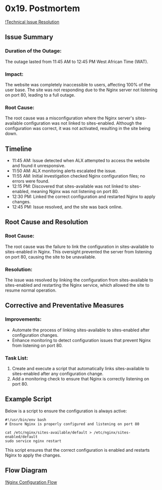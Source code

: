# 0x19. Postmortem

[!Technical Issue Resolution](./postmortem.jpeg)

## Issue Summary
### Duration of the Outage:
The outage lasted from 11:45 AM to 12:45 PM West African Time (WAT).

### Impact:
The website was completely inaccessible to users, affecting 100% of the user base. The site was not responding due to the Nginx server not listening on port 80, leading to a full outage.

### Root Cause:
The root cause was a misconfiguration where the Nginx server's sites-available configuration was not linked to sites-enabled. Although the configuration was correct, it was not activated, resulting in the site being down.

## Timeline
- 11:45 AM: Issue detected when ALX attempted to access the website and found it unresponsive.
- 11:50 AM: ALX monitoring alerts escalated the issue.
- 11:55 AM: Initial investigation checked Nginx configuration files; no errors were found.
- 12:15 PM: Discovered that sites-available was not linked to sites-enabled, meaning Nginx was not listening on port 80.
- 12:30 PM: Linked the correct configuration and restarted Nginx to apply changes.
- 12:45 PM: Issue resolved, and the site was back online.
## Root Cause and Resolution
### Root Cause:
The root cause was the failure to link the configuration in sites-available to sites-enabled in Nginx. This oversight prevented the server from listening on port 80, causing the site to be unavailable.

### Resolution:
The issue was resolved by linking the configuration from sites-available to sites-enabled and restarting the Nginx service, which allowed the site to resume normal operation.

## Corrective and Preventative Measures
### Improvements:

- Automate the process of linking sites-available to sites-enabled after configuration changes.
- Enhance monitoring to detect configuration issues that prevent Nginx from listening on port 80.
### Task List:

1. Create and execute a script that automatically links sites-available to sites-enabled after any configuration change.
2. Add a monitoring check to ensure that Nginx is correctly listening on port 80.
## Example Script
Below is a script to ensure the configuration is always active:

```plaintext
#!/usr/bin/env bash
# Ensure Nginx is properly configured and listening on port 80

cat /etc/nginx/sites-available/default > /etc/nginx/sites-enabled/default
sudo service nginx restart
```
This script ensures that the correct configuration is enabled and restarts Nginx to apply the changes.

## Flow Diagram
[!Nginx Configuration Flow](./FlowDiagram.jpeg)

